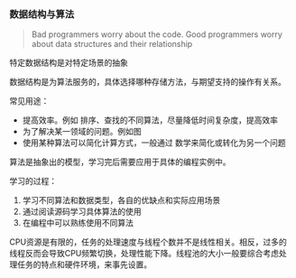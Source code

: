 
### 数据结构与算法

> Bad programmers worry about the code. Good programmers worry about data structures and their relationship

特定数据结构是对特定场景的抽象

数据结构是为算法服务的，具体选择哪种存储方法，与期望支持的操作有关系。

常见用途：
- 提高效率。例如 排序、查找的不同算法，尽量降低时间复杂度，提高效率
- 为了解决某一领域的问题。例如图
- 使用某种算法可以简化计算方式，一般通过 数学来简化或转化为另一个问题

算法是抽象出的模型，学习完后需要应用于具体的编程实例中。

学习的过程：
1. 学习不同算法和数据类型，各自的优缺点和实际应用场景
2. 通过阅读源码学习具体算法的使用
3. 在编程中可以熟练使用不同算法


CPU资源是有限的，任务的处理速度与线程个数并不是线性相关。相反，过多的线程反而会导致CPU频繁切换，处理性能下降。线程池的大小一般要综合考虑处理任务的特点和硬件环境，来事先设置。

